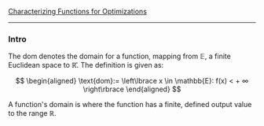[Characterizing Functions for Optimizations](Characterizing%20Functions%20for%20Optimizations.md)

---
### **Intro**

The dom denotes the domain for a function, mapping from $\mathbb{E}$, a finite Euclidean space to $\mathbb{\bar R}$. The definition is given as: 

$$
\begin{aligned}
    \text{dom}:= 
    \left\lbrace
        x \in \mathbb{E}: f(x) < + ∞
    \right\rbrace
\end{aligned}
$$

A function's domain is where the function has a finite, defined output value to the range $\mathbb{R}$. 
